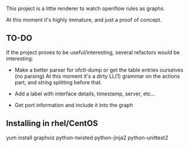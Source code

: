 
This project is a little renderer to watch openflow rules as graphs.

At this moment it's highly immature, and just a proof of concept.

TO-DO
-----

If the project proves to be useful/interesting, several refactors
would be interesting:

* Make a better parser for ofctl-dump or get the table entries ourselves
  (no parsing) At this moment it's a dirty LL(1) grammar on the actions part,
    and string splitting  before that.

* Add a label with interface details, timestamp, server, etc...

* Get port information and include it into the graph


Installing in rhel/CentOS
-------------------------

yum install graphviz python-twisted python-jinja2 python-unittest2
